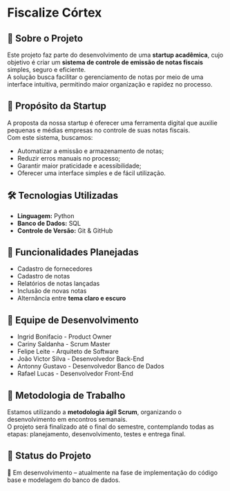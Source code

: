 # Fiscalize Córtex 

## 📌 Sobre o Projeto
Este projeto faz parte do desenvolvimento de uma **startup acadêmica**, cujo objetivo é criar um **sistema de controle de emissão de notas fiscais** simples, seguro e eficiente.  
A solução busca facilitar o gerenciamento de notas por meio de uma interface intuitiva, permitindo maior organização e rapidez no processo.

## 🎯 Propósito da Startup
A proposta da nossa startup é oferecer uma ferramenta digital que auxilie pequenas e médias empresas no controle de suas notas fiscais.  
Com este sistema, buscamos:
- Automatizar a emissão e armazenamento de notas;
- Reduzir erros manuais no processo;
- Garantir maior praticidade e acessibilidade;
- Oferecer uma interface simples e de fácil utilização.

## 🛠️ Tecnologias Utilizadas
- **Linguagem:** Python  
- **Banco de Dados:** SQL   
- **Controle de Versão:** Git & GitHub  

## 📌 Funcionalidades Planejadas
- Cadastro de fornecedores  
- Cadastro de notas  
- Relatórios de notas lançadas  
- Inclusão de novas notas  
- Alternância entre **tema claro e escuro**  

## 👥 Equipe de Desenvolvimento
- Ingrid Bonifacio - Product Owner
- Cariny Saldanha - Scrum Master 
- Felipe Leite - Arquiteto de Software 
- João Victor Silva - Desenvolvedor Back-End
- Antonny Gustavo - Desenvolvedor Banco de Dados  
- Rafael Lucas - Desenvolvedor Front-End 

## 📅 Metodologia de Trabalho
Estamos utilizando a **metodologia ágil Scrum**, organizando o desenvolvimento em encontros semanais.  
O projeto será finalizado até o final do semestre, contemplando todas as etapas: planejamento, desenvolvimento, testes e entrega final.  

## 🚀 Status do Projeto
🔹 Em desenvolvimento – atualmente na fase de implementação do código base e modelagem do banco de dados.  
